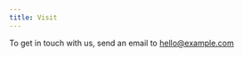 ```yaml
---
title: Visit
---
```


To get in touch with us, send an email to [hello@example.com](mailto:hello@example.com)
